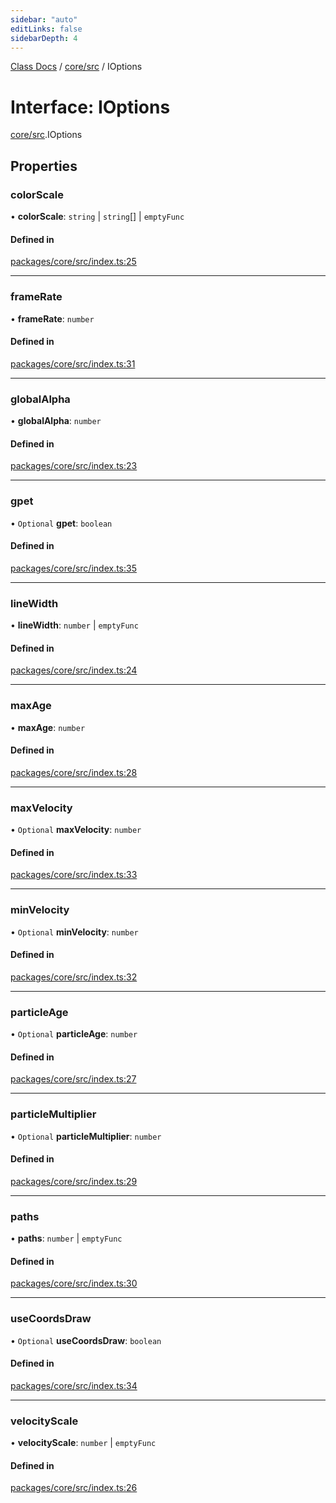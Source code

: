 ```yaml
---
sidebar: "auto"
editLinks: false
sidebarDepth: 4
---
```


[Class Docs](../index.md) / [core/src](../modules/core_src.md) / IOptions

# Interface: IOptions

[core/src](../modules/core_src.md).IOptions

## Properties

### colorScale

• **colorScale**: `string` \| `string`[] \| `emptyFunc`

#### Defined in

[packages/core/src/index.ts:25](https://github.com/sakitam-fdd/wind-layer/blob/fa9bdd2/packages/core/src/index.ts#L25)

___

### frameRate

• **frameRate**: `number`

#### Defined in

[packages/core/src/index.ts:31](https://github.com/sakitam-fdd/wind-layer/blob/fa9bdd2/packages/core/src/index.ts#L31)

___

### globalAlpha

• **globalAlpha**: `number`

#### Defined in

[packages/core/src/index.ts:23](https://github.com/sakitam-fdd/wind-layer/blob/fa9bdd2/packages/core/src/index.ts#L23)

___

### gpet

• `Optional` **gpet**: `boolean`

#### Defined in

[packages/core/src/index.ts:35](https://github.com/sakitam-fdd/wind-layer/blob/fa9bdd2/packages/core/src/index.ts#L35)

___

### lineWidth

• **lineWidth**: `number` \| `emptyFunc`

#### Defined in

[packages/core/src/index.ts:24](https://github.com/sakitam-fdd/wind-layer/blob/fa9bdd2/packages/core/src/index.ts#L24)

___

### maxAge

• **maxAge**: `number`

#### Defined in

[packages/core/src/index.ts:28](https://github.com/sakitam-fdd/wind-layer/blob/fa9bdd2/packages/core/src/index.ts#L28)

___

### maxVelocity

• `Optional` **maxVelocity**: `number`

#### Defined in

[packages/core/src/index.ts:33](https://github.com/sakitam-fdd/wind-layer/blob/fa9bdd2/packages/core/src/index.ts#L33)

___

### minVelocity

• `Optional` **minVelocity**: `number`

#### Defined in

[packages/core/src/index.ts:32](https://github.com/sakitam-fdd/wind-layer/blob/fa9bdd2/packages/core/src/index.ts#L32)

___

### particleAge

• `Optional` **particleAge**: `number`

#### Defined in

[packages/core/src/index.ts:27](https://github.com/sakitam-fdd/wind-layer/blob/fa9bdd2/packages/core/src/index.ts#L27)

___

### particleMultiplier

• `Optional` **particleMultiplier**: `number`

#### Defined in

[packages/core/src/index.ts:29](https://github.com/sakitam-fdd/wind-layer/blob/fa9bdd2/packages/core/src/index.ts#L29)

___

### paths

• **paths**: `number` \| `emptyFunc`

#### Defined in

[packages/core/src/index.ts:30](https://github.com/sakitam-fdd/wind-layer/blob/fa9bdd2/packages/core/src/index.ts#L30)

___

### useCoordsDraw

• `Optional` **useCoordsDraw**: `boolean`

#### Defined in

[packages/core/src/index.ts:34](https://github.com/sakitam-fdd/wind-layer/blob/fa9bdd2/packages/core/src/index.ts#L34)

___

### velocityScale

• **velocityScale**: `number` \| `emptyFunc`

#### Defined in

[packages/core/src/index.ts:26](https://github.com/sakitam-fdd/wind-layer/blob/fa9bdd2/packages/core/src/index.ts#L26)
